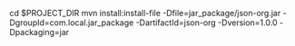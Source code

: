cd $PROJECT_DIR
mvn install:install-file -Dfile=jar_package/json-org.jar -DgroupId=com.local.jar_package -DartifactId=json-org -Dversion=1.0.0 -Dpackaging=jar